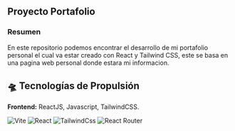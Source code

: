 ## Proyecto Portafolio
### Resumen
En este repositorio podemos encontrar el desarrollo de mi portafolio personal
el cual va estar creado con React y Tailwind CSS, este se basa en una pagina web personal donde estara mi informacion.

## 🛸 Tecnologías de Propulsión

**Frontend:** ReactJS, Javascript, TailwindCSS.

<img src="https://img.shields.io/badge/Vite-^5.1.4-black?logo=vite" alt="Vite"/>
<img src="https://img.shields.io/badge/React-^18.2.0-black?logo=react" alt="React"/>
<img src="https://img.shields.io/badge/TailwindCss-^3.4.3-black?logo=tailwindcss" alt="TailwindCss"/>
<img src="https://img.shields.io/badge/React_Router-^6.23.0-black?logo=reactRouter" alt="React Router"/>
